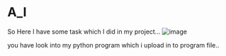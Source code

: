# A_I

So Here I have some task which I did in my project...
![image](https://github.com/user-attachments/assets/e03e10e2-5212-4fb8-843d-2a843b624215)

you have look into my python program which i upload in to program file..
